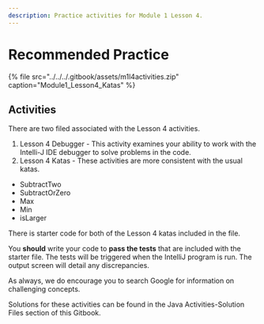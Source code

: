 ```yaml
---
description: Practice activities for Module 1 Lesson 4.
---
```


# Recommended Practice

{% file src="../../../.gitbook/assets/m1l4activities.zip" caption="Module1\_Lesson4\_Katas" %}

## Activities

There are two filed associated with the Lesson 4 activities. 

1. Lesson 4 Debugger - This activity examines your ability to work with the Intelli-J IDE debugger to solve problems in the code. 
2. Lesson 4 Katas - These activities are more consistent with the usual katas. 

* SubtractTwo
* SubtractOrZero
*  Max
* Min
* isLarger

There is starter code for both of the Lesson 4 katas included in the file. 

You **should** write your code to **pass the tests** that are included with the starter file. The tests will be triggered when the IntelliJ program is run. The output screen will detail any discrepancies.  

As always,  we do encourage you to search Google for information on challenging concepts.

Solutions for these activities can be found in the Java Activities-Solution Files section of this Gitbook. 

